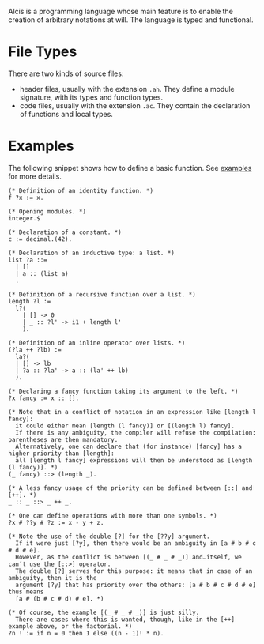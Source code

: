 
Alcis is a programming language whose main feature is to enable the creation of arbitrary notations at will.
The language is typed and functional.

# File Types

There are two kinds of source files:
- header files, usually with the extension `.ah`.
  They define a module signature, with its types and function types.
- code files, usually with the extension `.ac`.
  They contain the declaration of functions and local types.

# Examples

The following snippet shows how to define a basic function.
See [examples](../examples/) for more details.

```alcis
(* Definition of an identity function. *)
f ?x := x.

(* Opening modules. *)
integer.$

(* Declaration of a constant. *)
c := decimal.(42).

(* Declaration of an inductive type: a list. *)
list ?a ::=
  | []
  | a :: (list a)
  .

(* Definition of a recursive function over a list. *)
length ?l :=
  l?(
	| [] -> 0
	| _ :: ?l' -> i1 + length l'
	).

(* Definition of an inline operator over lists. *)
(?la ++ ?lb) :=
  la?(
  | [] -> lb
  | ?a :: ?la' -> a :: (la' ++ lb)
  ).

(* Declaring a fancy function taking its argument to the left. *)
?x fancy := x :: [].

(* Note that in a conflict of notation in an expression like [length l fancy]:
  it could either mean [length (l fancy)] or [(length l) fancy].
  If there is any ambiguity, the compiler will refuse the compilation: parentheses are then mandatory.
  Alternatively, one can declare that (for instance) [fancy] has a higher priority than [length]:
  all [length l fancy] expressions will then be understood as [length (l fancy)]. *)
(_ fancy) ::> (length _).

(* A less fancy usage of the priority can be defined between [::] and [++]. *)
_ :: _ ::> _ ++ _.

(* One can define operations with more than one symbols. *)
?x # ??y # ?z := x - y + z.

(* Note the use of the double [?] for the [??y] argument.
  If it were just [?y], then there would be an ambiguity in [a # b # c # d # e].
  However, as the conflict is between [(_ # _ # _)] and…itself, we can’t use the [::>] operator.
  The double [?] serves for this purpose: it means that in case of an ambiguity, then it is the
  argument [?y] that has priority over the others: [a # b # c # d # e] thus means
  [a # (b # c # d) # e]. *)

(* Of course, the example [(_ # _ # _)] is just silly.
  There are cases where this is wanted, though, like in the [++] example above, or the factorial. *)
?n ! := if n = 0 then 1 else ((n - 1)! * n).
```


